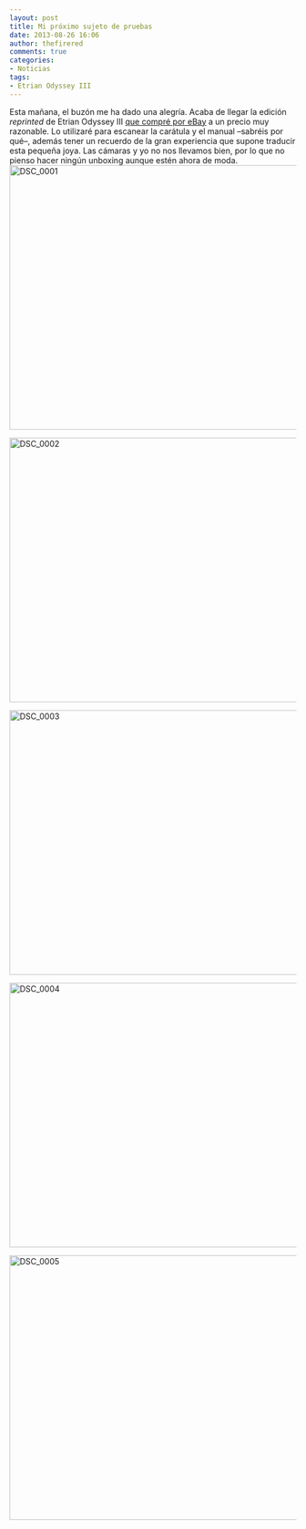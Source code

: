 ```yaml
---
layout: post
title: Mi próximo sujeto de pruebas
date: 2013-08-26 16:06
author: thefirered
comments: true
categories: 
- Noticias
tags:
- Etrian Odyssey III
---
```

Esta mañana, el buzón me ha dado una alegría. Acaba de llegar la edición <em>reprinted</em> de Etrian Odyssey III <a href="http://www.ebay.es/itm/Etrian-Odyssey-III-DS-Re-Release-NEW-USA-VERSION-IN-STOCK-REGION-FREE-/221265894864?pt=UK_PC_Video_Games_Video_Games_JS&amp;hash=item3384799dd0" target="_blank">que compré por eBay</a> a un precio muy razonable. Lo utilizaré para escanear la carátula y el manual –sabréis por qué–, además tener un recuerdo de la gran experiencia que supone traducir esta pequeña joya. Las cámaras y yo no nos llevamos bien, por lo que no pienso hacer ningún unboxing aunque estén ahora de moda.
<a href="http://eo3es.files.wordpress.com/2013/04/dsc_0001.jpg"><img class="alignnone size-full wp-image-122" alt="DSC_0001" src="http://eo3es.files.wordpress.com/2013/04/dsc_0001.jpg" width="696" height="464" /></a>

<a href="http://eo3es.files.wordpress.com/2013/04/dsc_0002.jpg"><img class="alignnone size-full wp-image-123" alt="DSC_0002" src="http://eo3es.files.wordpress.com/2013/04/dsc_0002.jpg" width="696" height="464" /></a>

<a href="http://eo3es.files.wordpress.com/2013/04/dsc_0003.jpg"><img class="alignnone size-full wp-image-124" alt="DSC_0003" src="http://eo3es.files.wordpress.com/2013/04/dsc_0003.jpg" width="696" height="464" /></a>

<a href="http://eo3es.files.wordpress.com/2013/04/dsc_0004.jpg"><img class="alignnone size-full wp-image-125" alt="DSC_0004" src="http://eo3es.files.wordpress.com/2013/04/dsc_0004.jpg" width="696" height="464" /></a>

<a href="http://eo3es.files.wordpress.com/2013/04/dsc_0005.jpg"><img class="alignnone size-full wp-image-126" alt="DSC_0005" src="http://eo3es.files.wordpress.com/2013/04/dsc_0005.jpg" width="696" height="464" /></a>
